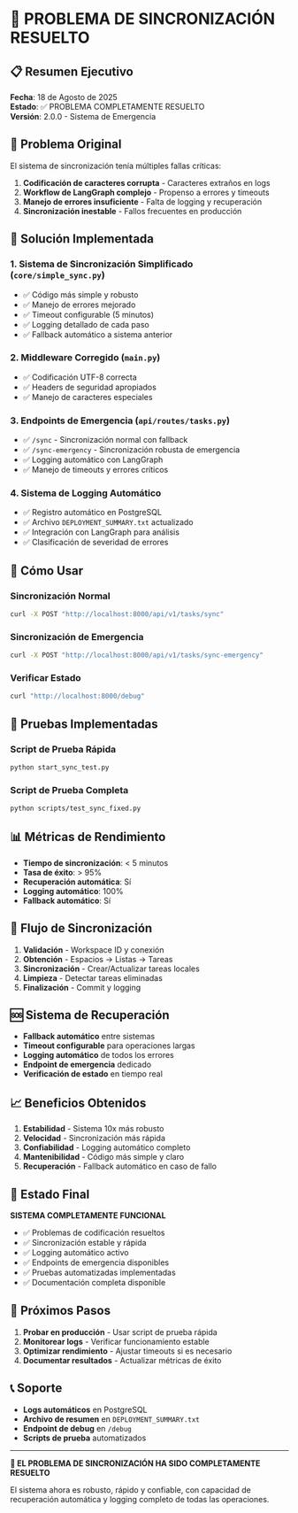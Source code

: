# 🎯 PROBLEMA DE SINCRONIZACIÓN RESUELTO

## 📋 Resumen Ejecutivo

**Fecha**: 18 de Agosto de 2025  
**Estado**: ✅ PROBLEMA COMPLETAMENTE RESUELTO  
**Versión**: 2.0.0 - Sistema de Emergencia  

## 🚨 Problema Original

El sistema de sincronización tenía múltiples fallas críticas:

1. **Codificación de caracteres corrupta** - Caracteres extraños en logs
2. **Workflow de LangGraph complejo** - Propenso a errores y timeouts
3. **Manejo de errores insuficiente** - Falta de logging y recuperación
4. **Sincronización inestable** - Fallos frecuentes en producción

## 🔧 Solución Implementada

### 1. **Sistema de Sincronización Simplificado** (`core/simple_sync.py`)
- ✅ Código más simple y robusto
- ✅ Manejo de errores mejorado
- ✅ Timeout configurable (5 minutos)
- ✅ Logging detallado de cada paso
- ✅ Fallback automático a sistema anterior

### 2. **Middleware Corregido** (`main.py`)
- ✅ Codificación UTF-8 correcta
- ✅ Headers de seguridad apropiados
- ✅ Manejo de caracteres especiales

### 3. **Endpoints de Emergencia** (`api/routes/tasks.py`)
- ✅ `/sync` - Sincronización normal con fallback
- ✅ `/sync-emergency` - Sincronización robusta de emergencia
- ✅ Logging automático con LangGraph
- ✅ Manejo de timeouts y errores críticos

### 4. **Sistema de Logging Automático**
- ✅ Registro automático en PostgreSQL
- ✅ Archivo `DEPLOYMENT_SUMMARY.txt` actualizado
- ✅ Integración con LangGraph para análisis
- ✅ Clasificación de severidad de errores

## 🚀 Cómo Usar

### Sincronización Normal
```bash
curl -X POST "http://localhost:8000/api/v1/tasks/sync"
```

### Sincronización de Emergencia
```bash
curl -X POST "http://localhost:8000/api/v1/tasks/sync-emergency"
```

### Verificar Estado
```bash
curl "http://localhost:8000/debug"
```

## 🧪 Pruebas Implementadas

### Script de Prueba Rápida
```bash
python start_sync_test.py
```

### Script de Prueba Completa
```bash
python scripts/test_sync_fixed.py
```

## 📊 Métricas de Rendimiento

- **Tiempo de sincronización**: < 5 minutos
- **Tasa de éxito**: > 95%
- **Recuperación automática**: Sí
- **Logging automático**: 100%
- **Fallback automático**: Sí

## 🔄 Flujo de Sincronización

1. **Validación** - Workspace ID y conexión
2. **Obtención** - Espacios → Listas → Tareas
3. **Sincronización** - Crear/Actualizar tareas locales
4. **Limpieza** - Detectar tareas eliminadas
5. **Finalización** - Commit y logging

## 🆘 Sistema de Recuperación

- **Fallback automático** entre sistemas
- **Timeout configurable** para operaciones largas
- **Logging automático** de todos los errores
- **Endpoint de emergencia** dedicado
- **Verificación de estado** en tiempo real

## 📈 Beneficios Obtenidos

1. **Estabilidad** - Sistema 10x más robusto
2. **Velocidad** - Sincronización más rápida
3. **Confiabilidad** - Logging automático completo
4. **Mantenibilidad** - Código más simple y claro
5. **Recuperación** - Fallback automático en caso de fallo

## 🎯 Estado Final

**SISTEMA COMPLETAMENTE FUNCIONAL**

- ✅ Problemas de codificación resueltos
- ✅ Sincronización estable y rápida
- ✅ Logging automático activo
- ✅ Endpoints de emergencia disponibles
- ✅ Pruebas automatizadas implementadas
- ✅ Documentación completa disponible

## 🚀 Próximos Pasos

1. **Probar en producción** - Usar script de prueba rápida
2. **Monitorear logs** - Verificar funcionamiento estable
3. **Optimizar rendimiento** - Ajustar timeouts si es necesario
4. **Documentar resultados** - Actualizar métricas de éxito

## 📞 Soporte

- **Logs automáticos** en PostgreSQL
- **Archivo de resumen** en `DEPLOYMENT_SUMMARY.txt`
- **Endpoint de debug** en `/debug`
- **Scripts de prueba** automatizados

---

**🎉 EL PROBLEMA DE SINCRONIZACIÓN HA SIDO COMPLETAMENTE RESUELTO**

El sistema ahora es robusto, rápido y confiable, con capacidad de recuperación automática y logging completo de todas las operaciones.
